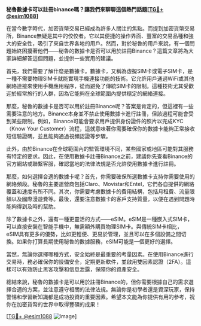 **秘魯數據卡可以註冊binance嗎？讓我們來聊聊這個熱門話題[[TG💪+ @esim1088](https://t.me/s/esim1088)]**

在當今數字時代，加密貨幣交易已經成為許多人關注的焦點。而提到加密貨幣交易所，Binance無疑是其中的佼佼者。它以其便捷的操作界面、豐富的交易品種和強大的安全性，吸引了來自世界各地的用戶。然而，對於秘魯的用戶來說，有一個問題始終困擾著他們——秘魯的數據卡是否可以用於註冊Binance？這篇文章將為大家詳細解答這個問題，並提供一些實用的建議。

首先，我們需要了解什麼是數據卡。數據卡，又稱為虛擬SIM卡或電子SIM卡，是一種不需要物理SIM卡就能實現手機連接功能的技術。它允許用戶通過WiFi或其他網絡連接來使用手機應用程序，從而避免了傳統SIM卡的限制。這種技術尤其受歡迎於經常旅行的人群，因為它能夠在全球範圍內提供穩定的網絡連接。

那麼，秘魯的數據卡是否可以用於註冊Binance呢？答案是肯定的，但這裡有一些需要注意的地方。Binance本身並不禁止使用數據卡進行註冊，但該過程可能會受到某些限制。例如，Binance可能會要求用戶提供身份證件的照片以完成KYC（Know Your Customer）流程，這就意味著你需要確保你的數據卡能夠正常接收短信驗證碼，並且能夠通過視頻認證等步驟。

此外，由於Binance在全球範圍內的監管環境不同，某些國家或地區可能對其服務有特定的要求。因此，在使用數據卡註冊Binance之前，建議你先查看Binance的官方網站或聯繫客服，確認當地的法律法規是否允許使用數據卡進行註冊。

那麼，如何選擇合適的數據卡呢？首先，你需要確保所選數據卡支持你需要使用的網絡頻段。秘魯的主要運營商包括Claro、Movistar和Entel，它們各自提供的網絡覆蓋和速度有所不同。其次，你需要考慮數據卡的費用結構，包括月租費、流量限額以及國際漫遊費等。最後，還要注意數據卡的客戶支持質量，以便在遇到問題時能夠得到及時的幫助。

除了數據卡之外，還有一種更靈活的方式——eSIM。eSIM是一種嵌入式SIM卡，可以直接安裝在智能手機中，無需額外購買物理SIM卡。與傳統SIM卡相比，eSIM具有更多的優勢，比如更輕便、更易於管理，並且可以在多個設備之間切換。如果你打算長期使用秘魯的數據服務，eSIM可能是一個更好的選擇。

當然，無論你選擇哪種方式，安全始終是最重要的考量因素。在使用Binance進行交易時，務必確保你的設備安全，定期更新軟件，並啟用雙因素認證（2FA）。這樣可以有效防止黑客攻擊和信息泄露，保障你的資產安全。

總結來說，秘魯的數據卡是可以用於註冊Binance的，但你需要根據自己的需求選擇合適的方案，並注意遵守相關的法律法規。無論你是初學者還是資深玩家，保持警惕和學習新知識都是成功投資的重要因素。希望本文能為你提供有用的參考，祝你在加密貨幣的世界中取得豐碩的成果！

[[TG💪+ @esim1088](https://t.me/s/esim1088) ![Image](https://i.postimg.cc/4NQfJmqS/Snipaste-2025-05-13-00-14-12.png)]